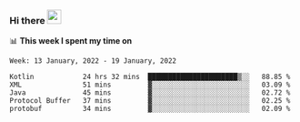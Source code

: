 ### Hi there <a href="https://www.gautamkrishnar.com/"><img src="https://media.giphy.com/media/hvRJCLFzcasrR4ia7z/giphy.gif" width="25px"></a>

📊 **This week I spent my time on**

<!--START_SECTION:waka-->
```text
Week: 13 January, 2022 - 19 January, 2022

Kotlin            24 hrs 32 mins  ██████████████████████▒░░   88.85 % 
XML               51 mins         ▓░░░░░░░░░░░░░░░░░░░░░░░░   03.09 % 
Java              45 mins         ▓░░░░░░░░░░░░░░░░░░░░░░░░   02.72 % 
Protocol Buffer   37 mins         ▓░░░░░░░░░░░░░░░░░░░░░░░░   02.25 % 
protobuf          34 mins         ▓░░░░░░░░░░░░░░░░░░░░░░░░   02.09 % 
```
<!--END_SECTION:waka-->
